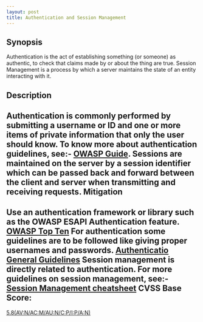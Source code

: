 ```yaml
---
layout: post
title: Authentication and Session Management
---
```


Synopsis
---------------
Authentication is the act of establishing something (or someone) as authentic, to check that claims made by or about the thing are true. Session Management is a process by which a server maintains the state of an entity interacting with it.

Description
-----------------
Authentication is commonly performed by submitting a username or ID and one or more items of private information that only the user should know. 
To know more about authentication guidelines, see:- [ OWASP Guide](https://www.owasp.org/index.php/Guide_to_Authentication).
Sessions are maintained on the server by a session identifier which can be passed back and forward between the client and server when transmitting and receiving requests. 
Mitigation
---------------
Use an authentication framework or library such as the OWASP ESAPI Authentication feature.
[ OWASP Top Ten](https://www.owasp.org/index.php/Top_10_2013-A2-Broken_Authentication_and_Session_Management)
For authentication some guidelines are to be followed like giving proper usernames and passwords. [ Authenticatio General Guidelines](https://www.owasp.org/index.php/Authentication_Cheat_Sheet#Authentication_General_Guidelines)
Session management is directly related to authentication. For more guidelines on session management, see:-[ Session Management cheatsheet](https://www.owasp.org/index.php/Session_Management_Cheat_Sheet) 
CVSS Base Score:
---------------------------- 
[5.8(AV:N/AC:M/AU:N/C:P/I:P/A:N)](http://nvd.nist.gov/cvss.cfm?vector=(AV:N/AC:M/AU:N/C:P/I:P/A:N)&version=2.0) 
